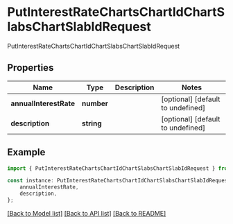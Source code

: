# PutInterestRateChartsChartIdChartSlabsChartSlabIdRequest

PutInterestRateChartsChartIdChartSlabsChartSlabIdRequest

## Properties

Name | Type | Description | Notes
------------ | ------------- | ------------- | -------------
**annualInterestRate** | **number** |  | [optional] [default to undefined]
**description** | **string** |  | [optional] [default to undefined]

## Example

```typescript
import { PutInterestRateChartsChartIdChartSlabsChartSlabIdRequest } from 'fineract-typescript-client';

const instance: PutInterestRateChartsChartIdChartSlabsChartSlabIdRequest = {
    annualInterestRate,
    description,
};
```

[[Back to Model list]](../README.md#documentation-for-models) [[Back to API list]](../README.md#documentation-for-api-endpoints) [[Back to README]](../README.md)
